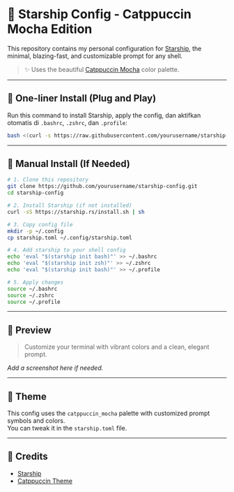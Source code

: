 # 🌟 Starship Config - Catppuccin Mocha Edition

This repository contains my personal configuration for [Starship](https://starship.rs), the minimal, blazing-fast, and customizable prompt for any shell.

> ✨ Uses the beautiful [Catppuccin Mocha](https://github.com/catppuccin/starship) color palette.

---

## 🚀 One-liner Install (Plug and Play)

Run this command to install Starship, apply the config, dan aktifkan otomatis di `.bashrc`, `.zshrc`, dan `.profile`:

```bash
bash <(curl -s https://raw.githubusercontent.com/yourusername/starship-config/main/install.sh)
```

---

## 🧰 Manual Install (If Needed)

```bash
# 1. Clone this repository
git clone https://github.com/yourusername/starship-config.git
cd starship-config

# 2. Install Starship (if not installed)
curl -sS https://starship.rs/install.sh | sh

# 3. Copy config file
mkdir -p ~/.config
cp starship.toml ~/.config/starship.toml

# 4. Add starship to your shell config
echo 'eval "$(starship init bash)"' >> ~/.bashrc
echo 'eval "$(starship init zsh)"' >> ~/.zshrc
echo 'eval "$(starship init bash)"' >> ~/.profile

# 5. Apply changes
source ~/.bashrc
source ~/.zshrc
source ~/.profile
```

---

## 📸 Preview

> Customize your terminal with vibrant colors and a clean, elegant prompt.

*Add a screenshot here if needed.*

---

## 🎨 Theme

This config uses the `catppuccin_mocha` palette with customized prompt symbols and colors.  
You can tweak it in the `starship.toml` file.

---

## 📎 Credits

- [Starship](https://starship.rs)
- [Catppuccin Theme](https://github.com/catppuccin/starship)
